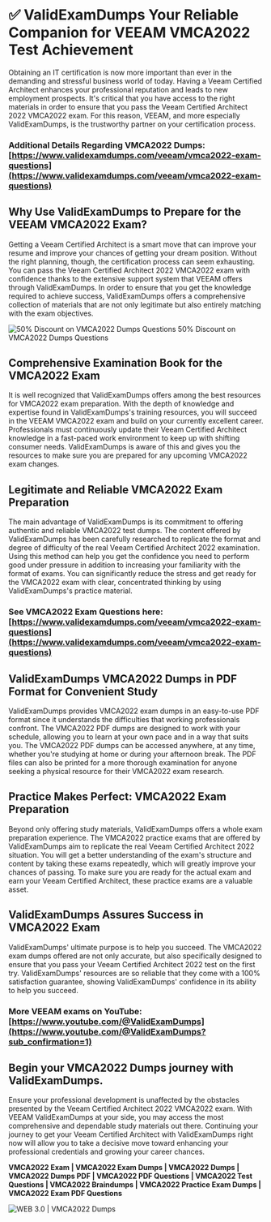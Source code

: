 # ✅ ValidExamDumps Your Reliable Companion for VEEAM VMCA2022 Test Achievement
Obtaining an IT certification is now more important than ever in the demanding and stressful business world of today. Having a Veeam Certified Architect enhances your professional reputation and leads to new employment prospects. It's critical that you have access to the right materials in order to ensure that you pass the Veeam Certified Architect 2022 VMCA2022 exam. For this reason, VEEAM, and more especially ValidExamDumps, is the trustworthy partner on your certification process.

### Additional Details Regarding VMCA2022 Dumps: **[https://www.validexamdumps.com/veeam/vmca2022-exam-questions](https://www.validexamdumps.com/veeam/vmca2022-exam-questions)**


## Why Use ValidExamDumps to Prepare for the VEEAM VMCA2022 Exam?
Getting a Veeam Certified Architect is a smart move that can improve your resume and improve your chances of getting your dream position. Without the right planning, though, the certification process can seem exhausting. You can pass the Veeam Certified Architect 2022 VMCA2022 exam with confidence thanks to the extensive support system that VEEAM offers through ValidExamDumps. In order to ensure that you get the knowledge required to achieve success, ValidExamDumps offers a comprehensive collection of materials that are not only legitimate but also entirely matching with the exam objectives.

![ 50% Discount on VMCA2022 Dumps Questions
50% Discount on VMCA2022 Dumps Questions](https://www.validexamdumps.com/uploads/banners/1705933924_Latest_Exam_B-14.png)

## Comprehensive Examination Book for the VMCA2022 Exam
It is well recognized that ValidExamDumps offers among the best resources for VMCA2022 exam preparation. With the depth of knowledge and expertise found in ValidExamDumps's training resources, you will succeed in the VEEAM VMCA2022 exam and build on your currently excellent career. Professionals must continuously update their Veeam Certified Architect knowledge in a fast-paced work environment to keep up with shifting consumer needs. ValidExamDumps is aware of this and gives you the resources to make sure you are prepared for any upcoming VMCA2022 exam changes.


## Legitimate and Reliable VMCA2022 Exam Preparation
The main advantage of ValidExamDumps is its commitment to offering authentic and reliable VMCA2022 test dumps. The content offered by ValidExamDumps has been carefully researched to replicate the format and degree of difficulty of the real Veeam Certified Architect 2022 examination. Using this method can help you get the confidence you need to perform good under pressure in addition to increasing your familiarity with the format of exams. You can significantly reduce the stress and get ready for the VMCA2022 exam with clear, concentrated thinking by using ValidExamDumps's practice material.


### See VMCA2022 Exam Questions here: **[https://www.validexamdumps.com/veeam/vmca2022-exam-questions](https://www.validexamdumps.com/veeam/vmca2022-exam-questions)**


## ValidExamDumps VMCA2022 Dumps in PDF Format for Convenient Study
ValidExamDumps provides VMCA2022 exam dumps in an easy-to-use PDF format since it understands the difficulties that working professionals confront. The VMCA2022 PDF dumps are designed to work with your schedule, allowing you to learn at your own pace and in a way that suits you. The VMCA2022 PDF dumps can be accessed anywhere, at any time, whether you're studying at home or during your afternoon break. The PDF files can also be printed for a more thorough examination for anyone seeking a physical resource for their VMCA2022 exam research.


## Practice Makes Perfect: VMCA2022 Exam Preparation
Beyond only offering study materials, ValidExamDumps offers a whole exam preparation experience. The VMCA2022 practice exams that are offered by ValidExamDumps aim to replicate the real Veeam Certified Architect 2022 situation. You will get a better understanding of the exam's structure and content by taking these exams repeatedly, which will greatly improve your chances of passing. To make sure you are ready for the actual exam and earn your Veeam Certified Architect, these practice exams are a valuable asset.


## ValidExamDumps Assures Success in VMCA2022 Exam
ValidExamDumps' ultimate purpose is to help you succeed. The VMCA2022 exam dumps offered are not only accurate, but also specifically designed to ensure that you pass your Veeam Certified Architect 2022 test on the first try. ValidExamDumps' resources are so reliable that they come with a 100% satisfaction guarantee, showing ValidExamDumps' confidence in its ability to help you succeed.


### More VEEAM exams on YouTube: **[https://www.youtube.com/@ValidExamDumps](https://www.youtube.com/@ValidExamDumps?sub_confirmation=1)**


## Begin your VMCA2022 Dumps journey with ValidExamDumps.
Ensure your professional development is unaffected by the obstacles presented by the Veeam Certified Architect 2022 VMCA2022 exam. With VEEAM ValidExamDumps at your side, you may access the most comprehensive and dependable study materials out there. Continuing your journey to get your Veeam Certified Architect with ValidExamDumps right now will allow you to take a decisive move toward enhancing your professional credentials and growing your career chances.


**VMCA2022 Exam | VMCA2022 Exam Dumps | VMCA2022 Dumps | VMCA2022 Dumps PDF | VMCA2022 PDF Questions | VMCA2022 Test Questions | VMCA2022 Braindumps | VMCA2022 Practice Exam Dumps | VMCA2022 Exam PDF Questions**

![ WEB 3.0 | VMCA2022 Dumps](https://www.validexamdumps.com/uploads/banners/1705910515_New_Exam_Banner_-_12.png.png)
